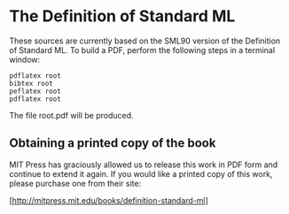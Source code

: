 The Definition of Standard ML
==========

These sources are currently based on the SML90 version of the Definition of
Standard ML. To build a PDF, perform the following steps in a terminal window:
```
pdflatex root
bibtex root
peflatex root
pdflatex root
```

The file root.pdf will be produced.

## Obtaining a printed copy of the book

MIT Press has graciously allowed us to release this work in PDF form and
continue to extend it again. If you would like a printed copy of this work,
please purchase one from their site:

[http://mitpress.mit.edu/books/definition-standard-ml]



